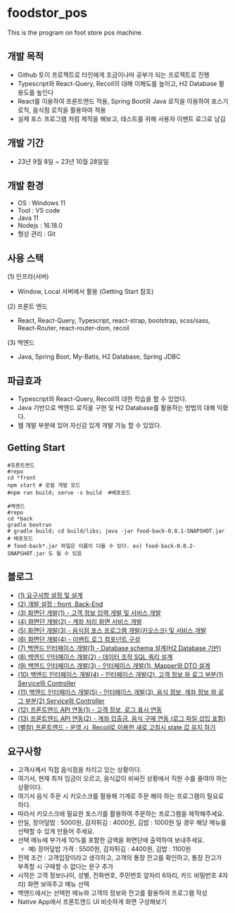 # foodstor_pos
This is the program on foot store pos machine.

## 개발 목적

- Github 토이 프로젝트로 타인에게 조금이나마 공부가 되는 프로젝트로 진행
- Typescript와 React-Query, Recoil의 대해 이해도를 높이고, H2 Database 활용도를 높인다
- React를 이용하여 프론트엔드 적용, Spring Boot와 Java 로직을 이용하여 포스기 로직, 음식점 로직을 활용하여 적용
- 실제 포스 프로그램 처럼 제작을 해보고, 테스트를 위해 사용자 이벤트 로그로 남김

## 개발 기간

- 23년 9월 8일 ~ 23년 10월 28일일

## 개발 환경

- OS : Windows 11
- Tool : VS code
- Java 11
- Nodejs : 16.18.0
- 형상 관리 : Git

## 사용 스택
(1) 인프라(서버)
- Window, Local 서버에서 활용 (Getting Start 참조)

(2) 프론트 엔드
- React, React-Query, Typescript, react-strap, bootstrap, scss/sass, React-Router, react-router-dom, recoil

(3) 백엔드
- Java, Spring Boot, My-Batis, H2 Database, Spring JDBC

## 파급효과
- Typescript와 React-Query, Recoil의 대한 학습을 할 수 있었다.
- Java 기반으로 백엔드 로직을 구현 및 H2 Database를 활용하는 방법의 대해 익혔다.
- 웹 개발 부분에 있어 자신감 있게 개발 가능 할 수 있었다.


## Getting Start
```
#프론트엔드
#repo
cd *front
npm start # 로컬 개발 모드
#npm run build; serve -s build  #배포모드
```

```
#백엔드
#repo
cd *back
gradle bootrun
# gradle build; cd build/libs; java -jar food-back-0.0.1-SNAPSHOT.jar # 배포모드
# food-back*.jar 파일은 이름이 다를 수 있다. ex) food-back-0.0.2-SNAPSHOT.jar 도 될 수 있음
```

## 블로그
- [(1) 요구사항 설정 및 설계](https://berkley.tistory.com/45)
- [(2) 개발 설정 : front, Back-End](https://berkley.tistory.com/46)
- [(3) 화면단 개발(1) - 고객 정보 입력 개발 및 서비스 개발](https://berkley.tistory.com/47)
- [(4) 화면단 개발(2) - 계좌 처리 화면 서비스 개발](https://berkley.tistory.com/48)
- [(5) 화면단 개발(3) - 음식점 포스 프로그램 개발(키오스크) 및 서비스 개발](https://berkley.tistory.com/49)
- [(6) 화면단 개발(4) - 이벤트 로그 컴포넌트 구성](https://berkley.tistory.com/50)
- [(7) 백엔드 인터페이스 개발(1) - Database schema 설계(H2 Database 기반)](https://berkley.tistory.com/51)
- [(8) 백엔드 인터페이스 개발(2) - 데이터 조작 SQL 쿼리 설계](https://berkley.tistory.com/52)
- [(9) 백엔드 인터페이스 개발(3) - 인터페이스 개발(1), Mapper와 DTO 설계](https://berkley.tistory.com/53)
- [(10) 백엔드 인터페이스 개발(4) - 인터페이스 개발(2), 고객 정보 와 로그 부분(1) Service와 Controller](https://berkley.tistory.com/54)
- [(11) 백엔드 인터페이스 개발(5) - 인터페이스 개발(3), 음식 정보, 계좌 정보 와 로그 부분(2) Service와 Controller](https://berkley.tistory.com/55)
- [(12) 프론트엔드 API 연동(1) - 고객 정보, 로그 표시 연동 ](https://berkley.tistory.com/56)
- [(13) 프론트엔드 API 연동(2) - 계좌 입출금, 음식 구매 연동 (로그 파일 삽입 포함)](https://berkley.tistory.com/57)
- [(별첨) 프론트엔드 - 운영 시, Recoil로 이용한 새로 고침시 state 값 유지 하기](https://berkley.tistory.com/58)


## 요구사항
- 고객사께서 직접 음식점을 차리고 있는 상황이다.
- 여기서, 현재 최저 임금이 오르고, 음식값이 비싸진 상황에서 직원 수를 줄여야 하는 상황이다.
- 여기서 음식 주문 시 키오스크를 활용해 기계로 주문 해야 하는 프로그램이 필요로 하다.
- 따라서 키오스크에 필요한 포스기를 활용하여 주문하는 프로그램을 제작해주세요.
- 만일, 장어덮밥 : 5000원, 감자튀김 : 4000원, 김밥 : 1000원 일 경우 해당 메뉴를 선택할 수 있게 만들어 주세요.
- 선택 메뉴에 부가세 10%를 포함한 금액을 화면단에 출력하여 보내주세요.
  - 예) 장어덮밥 가격 : 5500원, 감자튀김 : 4400원, 김밥 : 1100원
- 전제 조건 : 고객입장이라고 생각하고, 고객의 통장 잔고를 확인하고, 통장 잔고가 부족할 시 구매할 수 없다는 문구 추가
- 시작은 고객 정보(나이, 성별, 전화번호, 주민번호 앞자리 6자리, 카드 비밀번호 4자리) 화면 보여주고 메뉴 선택
- 백엔드에서는 선택한 메뉴와 고객의 정보와 잔고를 활용하여 프로그램 작성
- Native App에서 프론트엔드 UI 비슷하게 화면 구성해보기


